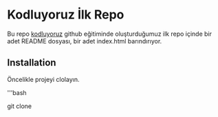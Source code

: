 # Kodluyoruz İlk Repo

Bu repo [kodluyoruz](https://www.kodluyoruz.org/) github eğitiminde oluşturduğumuz ilk repo içinde bir adet README dosyası, bir adet index.html barındırıyor.

## Installation

Öncelikle projeyi clolayın.

'''bash

git clone


